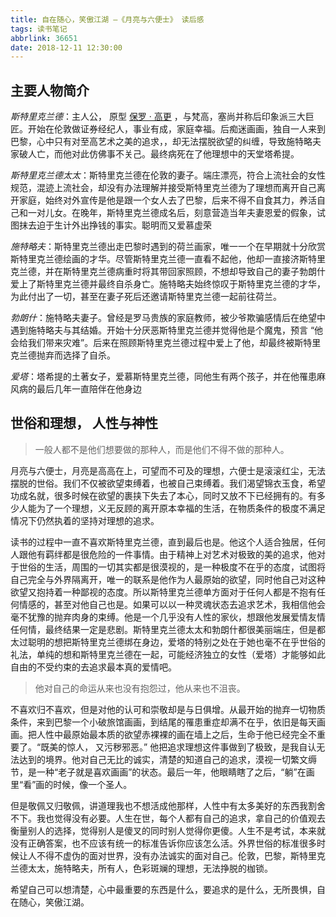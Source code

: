 ```yaml
---
title: 自在随心，笑傲江湖 —《月亮与六便士》 读后感
tags: 读书笔记
abbrlink: 36651
date: 2018-12-11 12:30:00
---
```


## 主要人物简介
*斯特里克兰德*：主人公， 原型 [保罗 · 高更](https://zh.wikipedia.org/zh-sg/%E4%BF%9D%E7%BE%85%C2%B7%E9%AB%98%E6%9B%B4) ，与梵高，塞尚并称后印象派三大巨匠。开始在伦敦做证券经纪人，事业有成，家庭幸福。后痴迷画画，独自一人来到巴黎，心中只有对至高艺术之美的追求，，却无法摆脱欲望的纠缠，导致施特略夫家破人亡，而他对此仿佛事不关己。最终病死在了他理想中的天堂塔希提。

*斯特里克兰德太太*：斯特里克兰德在伦敦的妻子。端庄漂亮，符合上流社会的女性规范，混迹上流社会，却没有办法理解并接受斯特里克兰德为了理想而离开自己离开家庭，始终对外宣传是他是跟一个女人去了巴黎，后来不得不自食其力，养活自己和一对儿女。在晚年，斯特里克兰德成名后，刻意营造当年夫妻恩爱的假象，试图抹去迫于生计外出挣钱的事实。聪明而又爱慕虚荣

<!-- more -->
*施特略夫*：斯特里克兰德出走巴黎时遇到的荷兰画家，唯一一个在早期就十分欣赏斯特里克兰德绘画的才华。尽管斯特里克兰德一直看不起他，他却一直接济斯特里克兰德，并在斯特里克兰德病重时将其带回家照顾，不想却导致自己的妻子勃朗什爱上了斯特里克兰德并最终自杀身亡。施特略夫始终惊叹于斯特里克兰德的才华，为此付出了一切，甚至在妻子死后还邀请斯特里克兰德一起前往荷兰。

*勃朗什*：施特略夫妻子。曾经是罗马贵族的家庭教师，被少爷欺骗感情后在绝望中遇到施特略夫与其结婚。开始十分厌恶斯特里克兰德并觉得他是个魔鬼，预言 “他会给我们带来灾难”。后来在照顾斯特里克兰德过程中爱上了他，却最终被斯特里克兰德抛弃而选择了自杀。

*爱塔*：塔希提的土著女子，爱慕斯特里克兰德，同他生有两个孩子，并在他罹患麻风病的最后几年一直陪伴在他身边


## 世俗和理想， 人性与神性
> 一般人都不是他们想要做的那种人，而是他们不得不做的那种人。

月亮与六便士，月亮是高高在上，可望而不可及的理想，六便士是滚滚红尘，无法摆脱的世俗。我们不仅被欲望束缚着，也被自己束缚着。我们渴望锦衣玉食，希望功成名就，很多时候在欲望的裹挟下失去了本心，同时又放不下已经拥有的。有多少人能为了一个理想，义无反顾的离开原本幸福的生活，在物质条件的极度不满足情况下仍然执着的坚持对理想的追求。

读书的过程中一直不喜欢斯特里克兰德，直到最后也是。他这个人适合独居，任何人跟他有羁绊都是很危险的一件事情。由于精神上对艺术对极致的美的追求，他对于世俗的生活，周围的一切其实都是很漠视的，是一种极度不在乎的态度，试图将自己完全与外界隔离开，唯一的联系是他作为人最原始的欲望，同时他自己对这种欲望又抱持着一种鄙视的态度。所以斯特里克兰德单方面对于任何人都是不抱有任何情感的，甚至对他自己也是。如果可以以一种灵魂状态去追求艺术，我相信他会毫不犹豫的抛弃肉身的束缚。他是一个几乎没有人性的家伙，想跟他发展爱情友情任何情，最终结果一定是悲剧。斯特里克兰德太太和勃朗什都很美丽端庄，但是都太过聪明的想把斯特里克兰德绑在身边，爱塔的特别之处在于她也毫不在乎世俗的礼法，单纯的想和斯特里克兰德在一起，可能经济独立的女性（爱塔）才能够如此自由的不受约束的去追求最本真的爱情吧。

> 他对自己的命运从来也没有抱怨过，他从来也不沮丧。

不喜欢归不喜欢，但是对他的认可和崇敬却是与日俱增。从最开始的抛弃一切物质条件，来到巴黎一个小破旅馆画画，到结尾的罹患重症却满不在乎，依旧是每天画画。把人性中最原始最本质的欲望赤裸裸的画在墙上之后，生命于他已经完全不重要了。“既美的惊人， 又污秽邪恶。” 他把追求理想这件事做到了极致，是我自认无法达到的境界。他对自己无比的诚实，清楚的知道自己的追求，漠视一切繁文缛节，是一种“老子就是喜欢画画”的状态。最后一年，他眼睛瞎了之后，“躺”在画里“看”画的时候，像一个圣人。

但是敬佩又归敬佩，讲道理我也不想活成他那样，人性中有太多美好的东西我割舍不下。我也觉得没有必要。人生在世，每个人都有自己的追求，拿自己的价值观去衡量别人的选择，觉得别人是傻叉的同时别人觉得你更傻。人生不是考试，本来就没有正确答案，也不应该有统一的标准告诉你应该怎么活。外界世俗的标准很多时候让人不得不虚伪的面对世界，没有办法诚实的面对自己。伦敦，巴黎，斯特里克兰德太太，施特略夫，所有人，色彩斑斓的理想，无法挣脱的枷锁。

希望自己可以想清楚，心中最重要的东西是什么，要追求的是什么，无所畏惧，自在随心，笑傲江湖。




